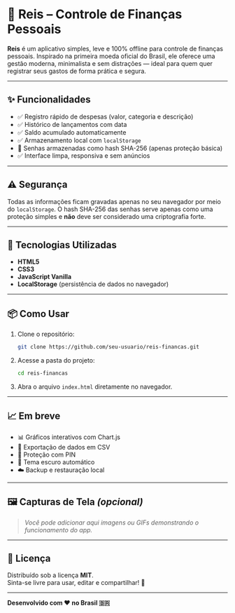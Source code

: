 # 💸 Reis – Controle de Finanças Pessoais

**Reis** é um aplicativo simples, leve e 100% offline para controle de finanças pessoais. Inspirado na primeira moeda oficial do Brasil, ele oferece uma gestão moderna, minimalista e sem distrações — ideal para quem quer registrar seus gastos de forma prática e segura.

---

## ✨ Funcionalidades

- ✅ Registro rápido de despesas (valor, categoria e descrição)
- ✅ Histórico de lançamentos com data
- ✅ Saldo acumulado automaticamente
- ✅ Armazenamento local com `localStorage`
- 🔐 Senhas armazenadas como hash SHA-256 (apenas proteção básica)
- ✅ Interface limpa, responsiva e sem anúncios

---

## ⚠️ Segurança

Todas as informações ficam gravadas apenas no seu navegador por meio do `localStorage`.
O hash SHA-256 das senhas serve apenas como uma proteção simples e **não** deve ser
considerado uma criptografia forte.

---

## 🚀 Tecnologias Utilizadas

- **HTML5**
- **CSS3**
- **JavaScript Vanilla**
- **LocalStorage** (persistência de dados no navegador)

---

## 📦 Como Usar

1. Clone o repositório:
   ```bash
   git clone https://github.com/seu-usuario/reis-financas.git
   ```

2. Acesse a pasta do projeto:
   ```bash
   cd reis-financas
   ```

3. Abra o arquivo `index.html` diretamente no navegador.

---

## 📈 Em breve

- 📊 Gráficos interativos com Chart.js
- 📁 Exportação de dados em CSV
- 🔐 Proteção com PIN
- 🌙 Tema escuro automático
- ☁️ Backup e restauração local

---

## 🖼️ Capturas de Tela *(opcional)*

> _Você pode adicionar aqui imagens ou GIFs demonstrando o funcionamento do app._

---

## 📜 Licença

Distribuído sob a licença **MIT**.  
Sinta-se livre para usar, editar e compartilhar! 🤝

---

**Desenvolvido com ♥ no Brasil 🇧🇷**
